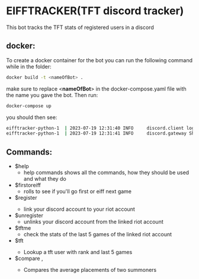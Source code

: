 # EIFFTRACKER(TFT discord tracker)
This bot tracks the TFT stats of registered users in a discord

## docker:
To create a docker container for the bot you can run the following command while in the folder:
```bash
docker build -t <nameOfBot> .
```
make sure to replace \<**nameOfBot**> in the docker-compose.yaml file with the name you gave the bot.
Then run:
```bash
docker-compose up
```
you should then see:
```bash
eifftracker-python-1  | 2023-07-19 12:31:40 INFO     discord.client logging in using static token
eifftracker-python-1  | 2023-07-19 12:31:41 INFO     discord.gateway Shard ID None has connected to Gateway (Session ID: <your id>).
```
## Commands:

- $help 
  - help commands shows all the commands, how they should be used and what they do
- $firstoreiff
  - rolls to see if you'll go first or eiff next game 
- $register <name>
  - link your discord account to your riot account
- $unregister
  - unlinks your discord account from the linked riot account
- $tftme
  - check the stats of the last 5 games of the linked riot account
- $tft <name>
  - Lookup a tft user with rank and last 5 games
- $compare <name>, <name>
  - Compares the average placements of two summoners
